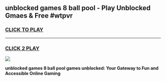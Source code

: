 
## unblocked games 8 ball pool - Play Unblocked Gmaes & Free #wtpvr
<h3>
<a href="https://premium.freeplayer.one?title=unblocked_games_8_ball_pool&ref=01M">CLICK TO PLAY</a></h3>
<hr>

<h3>
<a href="https://premium.freeplayer.one?title=unblocked_games_8_ball_pool&ref=01M">CLICK 2 PLAY</a>
  
</h3>

<a href="https://premium.freeplayer.one?title=unblocked_games_8_ball_pool&ref=01M"><img src="https://clearcache.store/games.png"></a>


**unblocked games 8 ball pool games unblocked: Your Gateway to Fun and Accessible Online Gaming**
